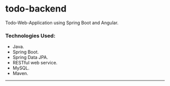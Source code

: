 # todo-backend


<p>Todo-Web-Application using Spring Boot and Angular.</p>

###  Technologies Used:
- Java.
- Spring Boot.
- Spring Data JPA.
- RESTful web service.
- MySQL.
- Maven.

---
